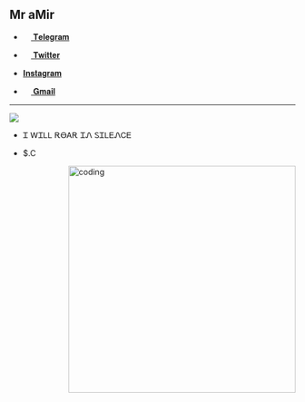 ## Mr aMir

- <a href="https://t.me/Mw_hack"><img src="https://upload.wikimedia.org/wikipedia/commons/thumb/8/82/Telegram_logo.svg/768px-Telegram_logo.svg.png" width=14 height=14 /> 𝐓𝐞𝐥𝐞𝐠𝐫𝐚𝐦</a>

- <a href="https://x.com/aamirrezaa1"><img src="https://s6.uupload.ir/files/new-twitter-x-logo-twitter-icon-x-social-media-icon-free-png_c9iu.png" width=14 height=14 /> 𝐓𝐰𝐢𝐭𝐭𝐞𝐫</a>

- <a href="https://s6.uupload.ir/files/ai-generated-instagram-logo-free-png_2gpd.png" width=14 height=14 /> 𝐈𝐧𝐬𝐭𝐚𝐠𝐫𝐚𝐦</a>

- <a href="amirsedighian30@gmail.com"><img src="https://s6.uupload.ir/files/281769_g0w.png" width=14 height=14 /> 𝐆𝐦𝐚𝐢𝐥</a>
-------------------------- 
<img src="https://s6.uupload.ir/files/7587df77ef521cf98057d0028ee983f1_9l33.gif">

- Ꮖ ᎳᏆᏞᏞ ᎡᎾᎪᎡ ᏆᏁ ᏚᏆᏞᎬᏁᏟᎬ


- $.C
<img align="right" alt="coding" width="400" src="https://media2.giphy.com/media/RbDKaczqWovIugyJmW/giphy.gif?cid=6c09b952hwkzhz55thp408lx4sn7tp6cuj3ax880rxvbzk6b&ep=v1_internal_gif_by_id&rid=giphy.gif&ct=g">
